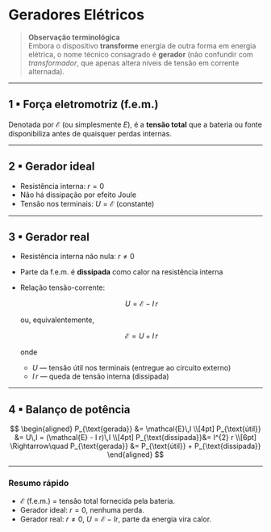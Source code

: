 # Geradores Elétricos

> **Observação terminológica**  
> Embora o dispositivo **transforme** energia de outra forma em energia elétrica, o nome técnico consagrado é **gerador** (não confundir com *transformador*, que apenas altera níveis de tensão em corrente alternada).

---

## 1 ▪ Força eletromotriz (f.e.m.)  
Denotada por $\mathcal{E}$ (ou simplesmente $E$), é a **tensão total** que a bateria ou fonte disponibiliza antes de quaisquer perdas internas.

---

## 2 ▪ Gerador ideal  
- Resistência interna: $r = 0$  
- Não há dissipação por efeito Joule  
- Tensão nos terminais: $U = \mathcal{E}$ (constante)

---

## 3 ▪ Gerador real  
- Resistência interna não nula: $r \neq 0$  
- Parte da f.e.m. é **dissipada** como calor na resistência interna  
- Relação tensão-corrente:

  $$
  U = \mathcal{E} - I\,r
  $$

  ou, equivalentemente,

  $$
  \mathcal{E} = U + I\,r
  $$

  onde  
  * $U$ — tensão útil nos terminais (entregue ao circuito externo)  
  * $I\,r$ — queda de tensão interna (dissipada)

---

## 4 ▪ Balanço de potência  

$$
\begin{aligned}
P_{\text{gerada}}   &= \mathcal{E}\,I \\[4pt]
P_{\text{útil}}     &= U\,I = (\mathcal{E} - I r)\,I \\[4pt]
P_{\text{dissipada}}&= I^{2} r \\[6pt]
\Rightarrow\quad
P_{\text{gerada}} &= P_{\text{útil}} + P_{\text{dissipada}}
\end{aligned}
$$

---

### Resumo rápido
* $\mathcal{E}$ (f.e.m.) = tensão total fornecida pela bateria.  
* Gerador ideal: $r = 0$, nenhuma perda.  
* Gerador real: $r \neq 0$, $U = \mathcal{E} - I r$, parte da energia vira calor.
